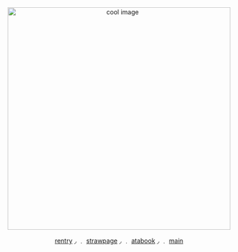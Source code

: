 <div align="center">
  


  <img src="https://files.catbox.moe/008rfl.png" alt="cool image" width="500"/>

 
   [rentry](https://rentry.co/constrz)    ◞ ﹒
  [strawpage](https://azurewrathes.straw.page)    ◞ ﹒  [atabook](https://constrz.atabook.org/)      ◞ ﹒   [main](https://github.com/mynightshade)

  
</div>
